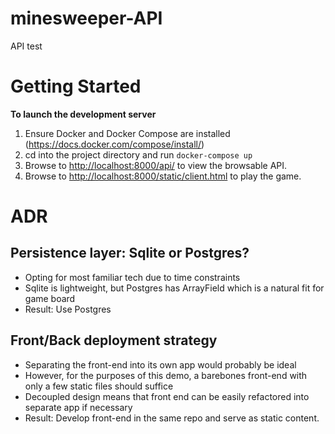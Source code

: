 # minesweeper-API
API test

# Getting Started

**To launch the development server**

1. Ensure Docker and Docker Compose are installed (https://docs.docker.com/compose/install/)
2. cd into the project directory and run `docker-compose up`
3. Browse to [http://localhost:8000/api/](http://localhost:8000/api/) to view the browsable API.
4. Browse to [http://localhost:8000/static/client.html](http://localhost:8000/static/client.html) to play the game.

# ADR

## Persistence layer: Sqlite or Postgres?

- Opting for most familiar tech due to time constraints
- Sqlite is lightweight, but Postgres has ArrayField which is a natural fit for game board
- Result: Use Postgres

## Front/Back deployment strategy

- Separating the front-end into its own app would probably be ideal
- However, for the purposes of this demo, a barebones front-end with only a few static files should suffice
- Decoupled design means that front end can be easily refactored into separate app if necessary
- Result: Develop front-end in the same repo and serve as static content.
